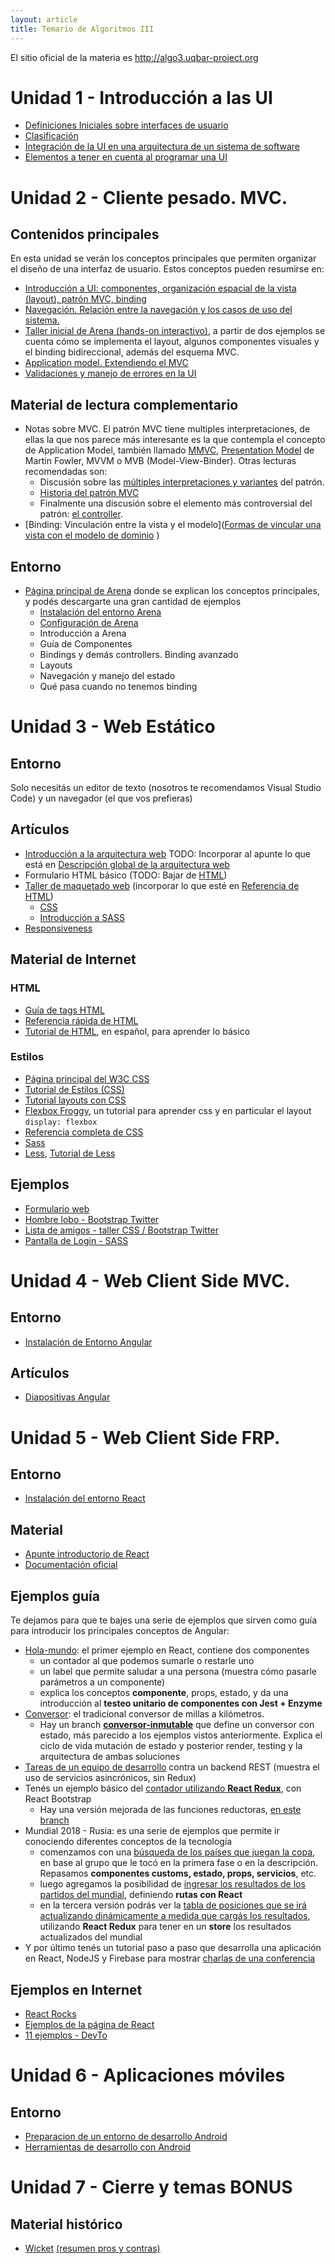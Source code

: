 ```yaml
---
layout: article
title: Temario de Algoritmos III
---
```


El sitio oficial de la materia es <http://algo3.uqbar-project.org>

# Unidad 1 - Introducción a las UI

- [Definiciones Iniciales sobre interfaces de usuario](ui-definiciones-iniciales.html)
- [Clasificación](ui-clasificacion.html)
- [Integración de la UI en una arquitectura de un sistema de software](ui-arquitectura-general.html)
- [Elementos a tener en cuenta al programar una UI](ui-elementos-a-tener-en-cuenta-al-programar-ui.html)

# Unidad 2 - Cliente pesado. MVC.

## Contenidos principales

En esta unidad se verán los conceptos principales que permiten organizar el diseño de una interfaz de usuario. Estos conceptos pueden resumirse en:

- [Introducción a UI: componentes, organización espacial de la vista (layout), patrón MVC, binding](ui-mvcpesado-intro-mvc.html)
- [Navegación. Relación entre la navegación y los casos de uso del sistema.](ui-mvcpesado-navegacion.html)
- [Taller inicial de Arena (hands-on interactivo)](https://docs.google.com/document/d/17EvP3IGEbdzhC-da-V2iV3OB6yU4qYXbMNbycu3maPo/edit?usp=sharing), a partir de dos ejemplos se cuenta cómo se implementa el layout, algunos componentes visuales y el binding bidireccional, además del esquema MVC.
- [Application model. Extendiendo el MVC](ui-mvcpesado-mmvc.html)
- [Validaciones y manejo de errores en la UI](ui-mvcpesado-validaciones-errores.html)

## Material de lectura complementario

- Notas sobre MVC. El patrón MVC tiene multiples interpretaciones, de ellas la que nos parece más interesante es la que contempla el concepto de Application Model, también llamado [MMVC](http://c2.com/cgi/wiki?ModelModelViewController), [Presentation Model](https://martinfowler.com/eaaDev/PresentationModel.html) de Martin Fowler, MVVM o MVB (Model-View-Binder). Otras lecturas recomendadas son:
  - Discusión sobre las [múltiples interpretaciones y variantes](http://c2.com/cgi/wiki?ModelViewController) del patrón.
  - [Historia del patrón MVC](http://c2.com/cgi/wiki?ModelViewControllerHistory)
  - Finalmente una discusión sobre el elemento más controversial del patrón: [el controller](http://c2.com/cgi/wiki?WhatsaControllerAnyway).
- [Binding: Vinculación entre la vista y el modelo]([Formas de vincular una vista con el modelo de dominio](ui-mvnpesado-formas-de-vincular-una-vista-con-el-modelo-de-dominio.html)
)

## Entorno

- [Página principal de Arena](https://sites.google.com/site/programacionui/herramientas/arena?authuser=0) donde se explican los conceptos principales, y podés descargarte una gran cantidad de ejemplos
  - [Instalación del entorno Arena](arena-instalacion.html)
  - [Configuración de Arena](arena-configuracion.html)
  - Introducción a Arena
  - Guía de Componentes
  - Bindings y demás controllers. Binding avanzado
  - Layouts
  - Navegación y manejo del estado
  - Qué pasa cuando no tenemos binding

# Unidad 3 - Web Estático

## Entorno

Solo necesitás un editor de texto (nosotros te recomendamos Visual Studio Code) y un navegador (el que vos prefieras)

## Artículos

- [Introducción a la arquitectura web](https://sites.google.com/site/programacionui/temario/03-web-basico/web-intro-web?authuser=0) TODO: Incorporar al apunte lo que está en [Descripción global de la arquitectura web](ui-web-intro-arquitectura.html)
- Formulario HTML básico (TODO: Bajar de [HTML](https://sites.google.com/site/programacionui/temario/03-web-basico/web-html-css?authuser=0))
- [Taller de maquetado web](https://docs.google.com/document/d/1UoEb9bzut-nMmB6wxDUVND3V8EymNFgOsw7Hka6EEkc/edit#) (incorporar lo que esté en [Referencia de HTML](html.html))
  - [CSS](css.html)
  - [Introducción a SASS](https://docs.google.com/document/d/1FX4pum1j4uq6s5nHhJRKitt7sYbLtKyBMmsifYkvGxc/edit?usp=sharing)
- [Responsiveness](responsiveness.html)

## Material de Internet

### HTML

- [Guía de tags HTML](https://www.w3.org/MarkUp/Guide/)
- [Referencia rápida de HTML](https://www.w3schools.com/html/default.asp)
- [Tutorial de HTML](https://www.htmlquick.com/es/tutorials.html), en español, para aprender lo básico

### Estilos

- [Página principal del W3C CSS](http://www.w3.org/Style/CSS/)
- [Tutorial de Estilos (CSS)](http://www.w3.org/Style/CSS/learning)
- [Tutorial layouts con CSS](http://www.subcide.com/articles/creating-a-css-layout-from-scratch/P2/)
- [Flexbox Froggy](https://flexboxfroggy.com/#es), un tutorial para aprender css y en particular el layout `display: flexbox`
- [Referencia completa de CSS](http://www.w3schools.com/css/default.asp)
- [Sass](https://sass-lang.com/)
- [Less](http://lesscss.org/), [Tutorial de Less](https://verekia.com/less-css/dont-read-less-css-tutorial-highly-addictive/)

## Ejemplos

- [Formulario web](https://github.com/uqbar-project/eg-formulario-web)
- [Hombre lobo - Bootstrap Twitter](https://github.com/uqbar-project/eg-hombrelobo-web)
- [Lista de amigos - taller CSS / Bootstrap Twitter](https://github.com/uqbar-project/eg-amigos-web)
- [Pantalla de Login - SASS](https://github.com/uqbar-project/eg-login-web)

# Unidad 4 - Web Client Side MVC.

## Entorno

- [Instalación de Entorno Angular](angular-instalacion.html)

## Artículos 

- [Diapositivas Angular](https://docs.google.com/presentation/d/1vWYZMAuiGz2FwKA83lD9E-JUia2Sh6EQjbZqrBU6GAw/edit#slide=id.gaeb93a84c_0_95)

# Unidad 5 - Web Client Side FRP.

## Entorno

- [Instalación del entorno React](react-instalacion.html)

## Material

- [Apunte introductorio de React](https://docs.google.com/document/d/1Ez9eHep73VtCH7EMU3e8Hks97cGG2LbTwDjtrdgwrVk/edit)
- [Documentación oficial](https://reactjs.org/docs/hello-world.html)

## Ejemplos guía

Te dejamos para que te bajes una serie de ejemplos que sirven como guía para introducir los principales conceptos de Angular:

- [Hola-mundo](https://github.com/uqbar-project/eg-hola-mundo-react/): el primer ejemplo en React, contiene dos componentes
  - un contador al que podemos sumarle o restarle uno
  - un label que permite saludar a una persona (muestra cómo pasarle parámetros a un componente)
  - explica los conceptos **componente**, props, estado, y da una introducción al **testeo unitario de componentes con Jest + Enzyme**
- [Conversor](https://github.com/uqbar-project/eg-conversor-react): el tradicional conversor de millas a kilómetros.
  - Hay un branch [**conversor-inmutable**](https://github.com/uqbar-project/eg-conversor-react/tree/conversor-inmutable) que define un conversor con estado, más parecido a los ejemplos vistos anteriormente. Explica el ciclo de vida mutación de estado y posterior render, testing y la arquitectura de ambas soluciones
- [Tareas de un equipo de desarrollo](https://github.com/uqbar-project/eg-tareas-react) contra un backend REST (muestra el uso de servicios asincrónicos, sin Redux)
- Tenés un ejemplo básico del [contador utilizando **React Redux**](https://github.com/uqbar-project/eg-contador-react-redux), con React Bootstrap
  - Hay una versión mejorada de las funciones reductoras, [en este branch](https://github.com/uqbar-project/eg-contador-react-redux/tree/reducers)
- Mundial 2018 - Rusia: es una serie de ejemplos que permite ir conociendo diferentes conceptos de la tecnología
  - comenzamos con una [búsqueda de los países que juegan la copa](https://github.com/uqbar-project/eg-mundial2018-react), en base al grupo que le tocó en la primera fase o en la descripción. Repasamos **componentes customs, estado, props, servicios**, etc. 
  - luego agregamos la posibilidad de [ingresar los resultados de los partidos del mundial](https://github.com/uqbar-project/eg-mundial2018-react/tree/fase2), definiendo **rutas con React**
  - en la tercera versión podrás ver la [tabla de posiciones que se irá actualizando dinámicamente a medida que cargás los resultados](https://github.com/uqbar-project/eg-mundial2018-react/tree/fase3), utilizando **React Redux** para tener en un **store** los resultados actualizados del mundial
- Y por último tenés un tutorial paso a paso que desarrolla una aplicación en React, NodeJS y Firebase para mostrar [charlas de una conferencia](https://github.com/fdodino/conferencias-FSD)

## Ejemplos en Internet

- [React Rocks](https://react.rocks/)
- [Ejemplos de la página de React](https://reactjs.org/community/examples.html)
- [11 ejemplos - DevTo](https://dev.to/drminnaar/11-react-examples-2e6d)

# Unidad 6 - Aplicaciones móviles

## Entorno 

- [Preparacion de un entorno de desarrollo Android](android-instalacion.html)
- [Herramientas de desarrollo con Android](herramientas-de-desarrollo-con-android.html)

# Unidad 7 - Cierre y temas BONUS

## Material histórico

- [Wicket](como-bajar-y-correr-un-ejemplo-en-wicket.html) [(resumen pros y contras)](resumen-de-wicket--pros-y-contras.html)
